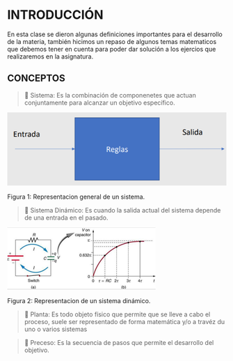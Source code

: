 # INTRODUCCIÓN
En esta clase se dieron algunas definiciones importantes para el desarrollo de la materia, también hicimos un repaso de algunos temas matematicos que debemos tener en cuenta para poder dar solución a los ejercios que realizaremos en la asignatura.
## CONCEPTOS
 > 🔑 Sistema: Es la combinación de componenetes que actuan conjuntamente para alcanzar un objetivo específico.

![Sistema](https://github.com/Santi24Garcia/APUNTES/blob/main/IMAGENES/Sistema.png)

Figura 1: Representacion general de un sistema.

> 🔑 Sistema Dinámico: Es cuando la salida actual del sistema depende de una entrada en el pasado.

![Sistema](https://github.com/Santi24Garcia/APUNTES/blob/main/IMAGENES/Sistema%20DINAMICO.png)

Figura 2: Representacion de un sistema dinámico.

> 🔑 Planta: Es todo objeto físico que permite que se lleve a cabo el proceso, suele ser representado de forma matemática y/o a travéz du uno o varios sistemas

> 🔑 Preceso: Es la secuencia de pasos que permite el desarrollo del objetivo. 
